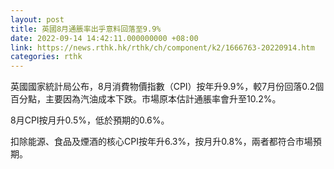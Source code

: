 ```yaml
---
layout: post
title: 英國8月通脹率出乎意料回落至9.9%
date: 2022-09-14 14:42:11.000000000 +08:00
link: https://news.rthk.hk/rthk/ch/component/k2/1666763-20220914.htm
categories: rthk
---
```


英國國家統計局公布，8月消費物價指數（CPI）按年升9.9%，較7月份回落0.2個百分點，主要因為汽油成本下跌。市場原本估計通脹率會升至10.2%。

8月CPI按月升0.5%，低於預期的0.6%。

扣除能源、食品及煙酒的核心CPI按年升6.3%，按月升0.8%，兩者都符合市場預期。
